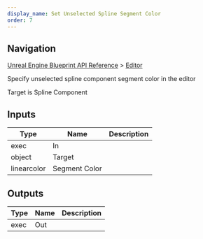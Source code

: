 ```yaml
---
display_name: Set Unselected Spline Segment Color
order: 7
---
```

## Navigation

[Unreal Engine Blueprint API Reference](https://dev.epicgames.com/documentation/en-us/unreal-engine/BlueprintAPI) > [Editor](https://dev.epicgames.com/documentation/en-us/unreal-engine/BlueprintAPI/Editor)

Specify unselected spline component segment color in the editor

Target is Spline Component

## Inputs

| Type | Name | Description |
| --- | --- | --- |
| exec | In |  |
| object | Target |  |
| linearcolor | Segment Color |  |

## Outputs

| Type | Name | Description |
| --- | --- | --- |
| exec | Out |  |
